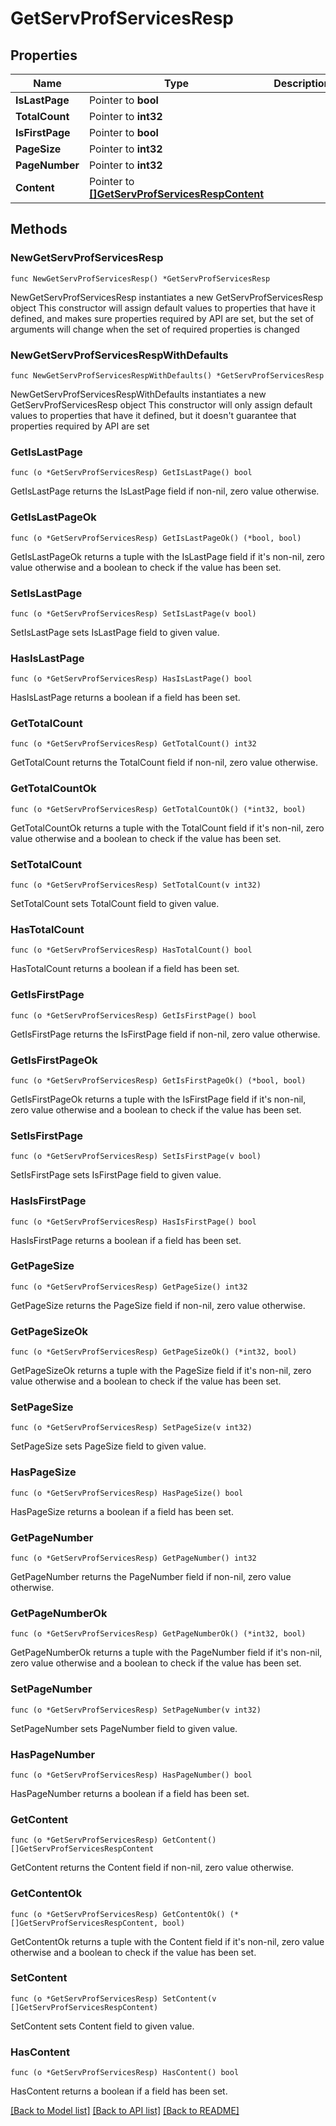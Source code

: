 # GetServProfServicesResp

## Properties

Name | Type | Description | Notes
------------ | ------------- | ------------- | -------------
**IsLastPage** | Pointer to **bool** |  | [optional] 
**TotalCount** | Pointer to **int32** |  | [optional] 
**IsFirstPage** | Pointer to **bool** |  | [optional] 
**PageSize** | Pointer to **int32** |  | [optional] 
**PageNumber** | Pointer to **int32** |  | [optional] 
**Content** | Pointer to [**[]GetServProfServicesRespContent**](GetServProfServicesRespContent.md) |  | [optional] 

## Methods

### NewGetServProfServicesResp

`func NewGetServProfServicesResp() *GetServProfServicesResp`

NewGetServProfServicesResp instantiates a new GetServProfServicesResp object
This constructor will assign default values to properties that have it defined,
and makes sure properties required by API are set, but the set of arguments
will change when the set of required properties is changed

### NewGetServProfServicesRespWithDefaults

`func NewGetServProfServicesRespWithDefaults() *GetServProfServicesResp`

NewGetServProfServicesRespWithDefaults instantiates a new GetServProfServicesResp object
This constructor will only assign default values to properties that have it defined,
but it doesn't guarantee that properties required by API are set

### GetIsLastPage

`func (o *GetServProfServicesResp) GetIsLastPage() bool`

GetIsLastPage returns the IsLastPage field if non-nil, zero value otherwise.

### GetIsLastPageOk

`func (o *GetServProfServicesResp) GetIsLastPageOk() (*bool, bool)`

GetIsLastPageOk returns a tuple with the IsLastPage field if it's non-nil, zero value otherwise
and a boolean to check if the value has been set.

### SetIsLastPage

`func (o *GetServProfServicesResp) SetIsLastPage(v bool)`

SetIsLastPage sets IsLastPage field to given value.

### HasIsLastPage

`func (o *GetServProfServicesResp) HasIsLastPage() bool`

HasIsLastPage returns a boolean if a field has been set.

### GetTotalCount

`func (o *GetServProfServicesResp) GetTotalCount() int32`

GetTotalCount returns the TotalCount field if non-nil, zero value otherwise.

### GetTotalCountOk

`func (o *GetServProfServicesResp) GetTotalCountOk() (*int32, bool)`

GetTotalCountOk returns a tuple with the TotalCount field if it's non-nil, zero value otherwise
and a boolean to check if the value has been set.

### SetTotalCount

`func (o *GetServProfServicesResp) SetTotalCount(v int32)`

SetTotalCount sets TotalCount field to given value.

### HasTotalCount

`func (o *GetServProfServicesResp) HasTotalCount() bool`

HasTotalCount returns a boolean if a field has been set.

### GetIsFirstPage

`func (o *GetServProfServicesResp) GetIsFirstPage() bool`

GetIsFirstPage returns the IsFirstPage field if non-nil, zero value otherwise.

### GetIsFirstPageOk

`func (o *GetServProfServicesResp) GetIsFirstPageOk() (*bool, bool)`

GetIsFirstPageOk returns a tuple with the IsFirstPage field if it's non-nil, zero value otherwise
and a boolean to check if the value has been set.

### SetIsFirstPage

`func (o *GetServProfServicesResp) SetIsFirstPage(v bool)`

SetIsFirstPage sets IsFirstPage field to given value.

### HasIsFirstPage

`func (o *GetServProfServicesResp) HasIsFirstPage() bool`

HasIsFirstPage returns a boolean if a field has been set.

### GetPageSize

`func (o *GetServProfServicesResp) GetPageSize() int32`

GetPageSize returns the PageSize field if non-nil, zero value otherwise.

### GetPageSizeOk

`func (o *GetServProfServicesResp) GetPageSizeOk() (*int32, bool)`

GetPageSizeOk returns a tuple with the PageSize field if it's non-nil, zero value otherwise
and a boolean to check if the value has been set.

### SetPageSize

`func (o *GetServProfServicesResp) SetPageSize(v int32)`

SetPageSize sets PageSize field to given value.

### HasPageSize

`func (o *GetServProfServicesResp) HasPageSize() bool`

HasPageSize returns a boolean if a field has been set.

### GetPageNumber

`func (o *GetServProfServicesResp) GetPageNumber() int32`

GetPageNumber returns the PageNumber field if non-nil, zero value otherwise.

### GetPageNumberOk

`func (o *GetServProfServicesResp) GetPageNumberOk() (*int32, bool)`

GetPageNumberOk returns a tuple with the PageNumber field if it's non-nil, zero value otherwise
and a boolean to check if the value has been set.

### SetPageNumber

`func (o *GetServProfServicesResp) SetPageNumber(v int32)`

SetPageNumber sets PageNumber field to given value.

### HasPageNumber

`func (o *GetServProfServicesResp) HasPageNumber() bool`

HasPageNumber returns a boolean if a field has been set.

### GetContent

`func (o *GetServProfServicesResp) GetContent() []GetServProfServicesRespContent`

GetContent returns the Content field if non-nil, zero value otherwise.

### GetContentOk

`func (o *GetServProfServicesResp) GetContentOk() (*[]GetServProfServicesRespContent, bool)`

GetContentOk returns a tuple with the Content field if it's non-nil, zero value otherwise
and a boolean to check if the value has been set.

### SetContent

`func (o *GetServProfServicesResp) SetContent(v []GetServProfServicesRespContent)`

SetContent sets Content field to given value.

### HasContent

`func (o *GetServProfServicesResp) HasContent() bool`

HasContent returns a boolean if a field has been set.


[[Back to Model list]](../README.md#documentation-for-models) [[Back to API list]](../README.md#documentation-for-api-endpoints) [[Back to README]](../README.md)


